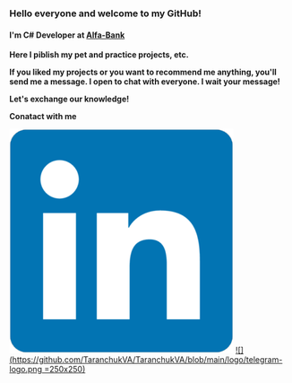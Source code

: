 ### Hello everyone and welcome to my GitHub!

#### I'm C# Developer at [Alfa-Bank](https://alfabank.ru "Alfa-Bank")

**Here I piblish my pet and practice projects, etc.**

**If you liked my projects or you want to recommend me anything, you'll send me a message. I open to chat with everyone. I wait your message!**

**Let's exchange our knowledge!**

**Conatact with me**

[![linkedin](https://github.com/TaranchukVA/TaranchukVA/blob/main/logo/linkedin.png)](https://www.linkedin.com/in/taranchuk/)
[![](https://github.com/TaranchukVA/TaranchukVA/blob/main/logo/telegram-logo.png =250x250)](https://t.me/itismeVladimir)
